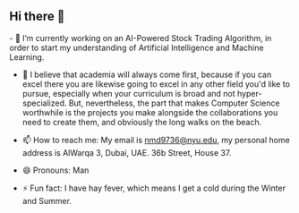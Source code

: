 ## Hi there 👋

<!--
**mahafis/mahafis** is a ✨ _special_ ✨ repository because its `README.md` (this file) appears on your GitHub profile.

Here are some ideas to get you started:

- 🔭 I’m currently working on an AI-Powered Stock Trading Algorithm, in order to start my understanding of Artificial Intelligence and Machine Learning.

- 💬 I believe that academia will always come first, because if you can excel there you are likewise going to excel in any other field you'd like to pursue, especially when your curriculum is broad and not hyper-specialized. But, nevertheless, the part that makes Computer Science worthwhile is the projects you make alongside the collaborations you need to create them, and obviously the long walks on the beach. 

- 📫 How to reach me: My email is nmd9736@nyu.edu, my personal home address is AlWarqa 3, Dubai, UAE. 36b Street, House 37.

- 😄 Pronouns: Man

- ⚡ Fun fact: I have hay fever, which means I get a cold during the Winter and Summer.
--> - 🔭 I’m currently working on an AI-Powered Stock Trading Algorithm, in order to start my understanding of Artificial Intelligence and Machine Learning.

- 💬 I believe that academia will always come first, because if you can excel there you are likewise going to excel in any other field you'd like to pursue, especially when your curriculum is broad and not hyper-specialized. But, nevertheless, the part that makes Computer Science worthwhile is the projects you make alongside the collaborations you need to create them, and obviously the long walks on the beach. 

- 📫 How to reach me: My email is nmd9736@nyu.edu, my personal home address is AlWarqa 3, Dubai, UAE. 36b Street, House 37.

- 😄 Pronouns: Man

- ⚡ Fun fact: I have hay fever, which means I get a cold during the Winter and Summer.
